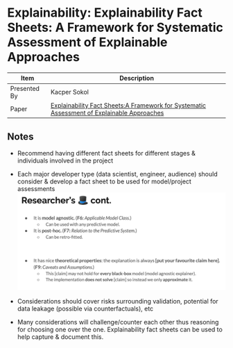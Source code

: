 # Explainability: Explainability Fact Sheets: A Framework for Systematic Assessment of Explainable Approaches

| Item | Description |
| --- | --- | 
| Presented By | Kacper Sokol |
| Paper | [Explainability Fact Sheets:A Framework for Systematic Assessment of Explainable Approaches](https://dl.acm.org/doi/pdf/10.1145/3351095.3372870?download=true) |



## Notes

- Recommend having different fact sheets for different stages & individuals involved in the project
- Each major developer type (data scientist, engineer, audience) should consider & develop a fact sheet to be used for model/project assessments
![Researchers Cont.](./researchers_cont.png)

- Considerations should cover risks surrounding validation, potential for data leakage (possible via counterfactuals), etc
- Many considerations will challenge/counter each other thus reasoning for choosing one over the one. Explainability fact sheets can be used to help capture & document this.